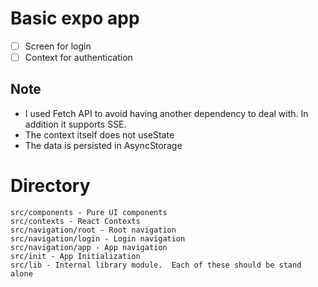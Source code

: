 # Basic expo app

- [ ] Screen for login
- [ ] Context for authentication

## Note

* I used Fetch API to avoid having another dependency to deal with.  In addition it supports SSE.
* The context itself does not useState
* The data is persisted in AsyncStorage

# Directory 

```
src/components - Pure UI components
src/contexts - React Contexts
src/navigation/root - Root navigation
src/navigation/login - Login navigation
src/navigation/app - App navigation
src/init - App Initialization
src/lib - Internal library module.  Each of these should be stand alone
```

